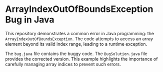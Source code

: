 # ArrayIndexOutOfBoundsException Bug in Java

This repository demonstrates a common error in Java programming: the `ArrayIndexOutOfBoundsException`. The code attempts to access an array element beyond its valid index range, leading to a runtime exception.

The `bug.java` file contains the buggy code.  The `BugSolution.java` file provides the corrected version. This example highlights the importance of carefully managing array indices to prevent such errors.